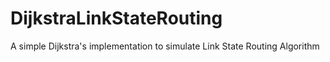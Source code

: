 # DijkstraLinkStateRouting
A simple Dijkstra's implementation to simulate Link State Routing Algorithm

